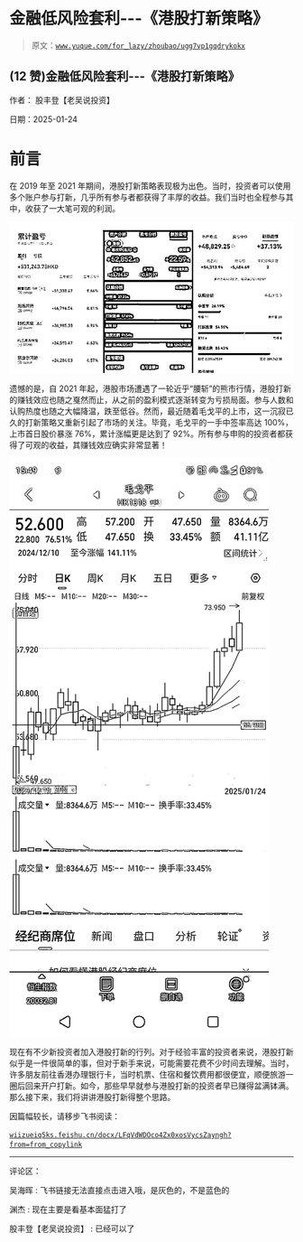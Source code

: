# 金融低风险套利---《港股打新策略》

> 原文：[`www.yuque.com/for_lazy/zhoubao/ugg7vp1gqdrykokx`](https://www.yuque.com/for_lazy/zhoubao/ugg7vp1gqdrykokx)

## (12 赞)金融低风险套利---《港股打新策略》

作者： 股丰登【老吴说投资】

日期：2025-01-24

# 前言

在 2019 年至 2021 年期间，港股打新策略表现极为出色。当时，投资者可以使用多个账户参与打新，几乎所有参与者都获得了丰厚的收益。我们当时也全程参与其中，收获了一大笔可观的利润。

![](img/6f407dc70cb497eecc4e7b28180ff8e5.png "None")

遗憾的是，自 2021 年起，港股市场遭遇了一轮近乎“腰斩”的熊市行情，港股打新的赚钱效应也随之戛然而止，从之前的盈利模式逐渐转变为亏损局面。参与人数和认购热度也随之大幅降温，跌至低谷。然而，最近随着毛戈平的上市，这一沉寂已久的打新策略又重新引起了市场的关注。毕竟，毛戈平的一手中签率高达 100%，上市首日股价暴涨 76%，累计涨幅更是达到了 92%。所有参与申购的投资者都获得了可观的收益，其赚钱效应确实非常显著！

![](img/42b0e2e1b3a8058398de29cc91d393f8.png "None")

现在有不少新投资者加入港股打新的行列。对于经验丰富的投资者来说，港股打新似乎是一件很简单的事，但对于新手来说，可能需要花费不少时间去理解。当时，许多朋友前往香港办理银行卡，当时机票、住宿和餐饮费用都很便宜，顺便旅游一圈后回来开户打新。如今，那些早早就参与港股打新的投资者早已赚得盆满钵满。那么接下来，我们将讲讲港股打新得整个思路。

因篇幅较长，请移步飞书阅读：

[`wiizueiq5ks.feishu.cn/docx/LFqVdWDOco4Zx0xosVycsZayngh?from=from_copylink`](https://wiizueiq5ks.feishu.cn/docx/LFqVdWDOco4Zx0xosVycsZayngh?from=from_copylink)

* * *

评论区：

吴海晖 : 飞书链接无法直接点击进入哦，是灰色的，不是蓝色的

渊杰 : 现在主要是看基本面猛打了

股丰登【老吴说投资】 : 已经可以了